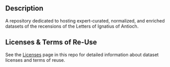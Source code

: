 ## Description

A repository dedicated to hosting expert-curated, normalized, and enriched datasets of the recensions of the Letters of Ignatius of Antioch.

## Licenses & Terms of Re-Use

See the [Licenses](https://github.com/nauarchus/Ignatius_Epistulae/blob/main/LICENSE.md) page in this repo for detailed information about dataset licenses and terms of reuse.
